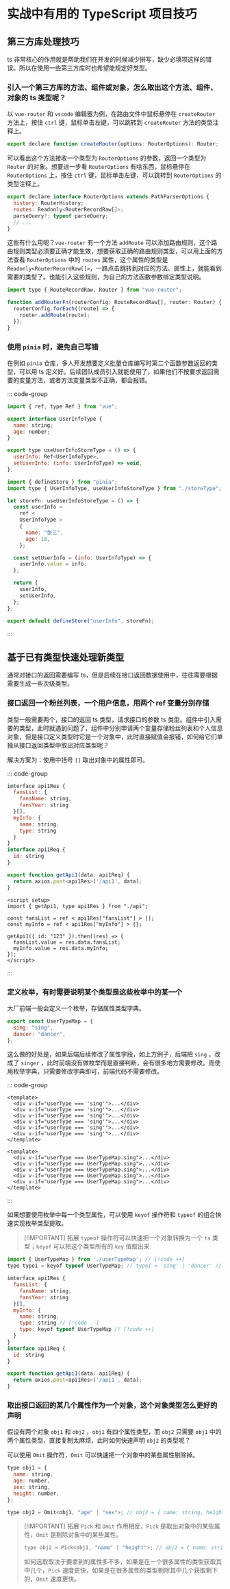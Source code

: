 # 实战中有用的 TypeScript 项目技巧

## 第三方库处理技巧

ts 非常核心的作用就是帮助我们在开发的时候减少拼写，缺少必填项这样的错误。所以在使用一些第三方库时也希望能规定好类型。

### **引入一个第三方库的方法、组件或对象，怎么取出这个方法、组件、对象的 ts 类型呢？**

以 `vue-router` 和 `vscode` 编辑器为例，在路由文件中鼠标悬停在 `createRouter` 方法上，按住 `ctrl` 键，鼠标单击左键，可以跳转到 `createRouter` 方法的类型注释上。

```js
export declare function createRouter(options: RouterOptions): Router;
```

可以看出这个方法接收一个类型为 `RouterOptions` 的参数，返回一个类型为 `Router` 的对象。想要进一步看 `RouterOptions` 有啥东西，鼠标悬停在 `RouterOptions` 上，按住 `ctrl` 键，鼠标单击左键，可以跳转到 `RouterOptions` 的类型注释上。

```js
export declare interface RouterOptions extends PathParserOptions {
  history: RouterHistory;
  routes: Readonly<RouterRecordRaw[]>;
  parseQuery?: typeof parseQuery;
  // ...
}
```

这些有什么用呢？`vue-router` 有一个方法 `addRoute` 可以添加路由规则，这个路由规则类型必须要正确才能生效，想要获取正确的路由规则类型，可以用上面的方法查看 `RouterOptions` 中的 `routes` 属性，这个属性的类型是 `Readonly<RouterRecordRaw[]>`，一路点击跳转到对应的方法、属性上，就能看到需要的类型了。也能引入这些规则，为自己的方法函数参数绑定类型说明。

```js
import type { RouteRecordRaw, Router } from "vue-router";

function addRouterFn(routerConfig: RouteRecordRaw[], router: Router) {
  routerConfig.forEach((route) => {
    router.addRoute(route);
  });
}
```

### **使用 `pinia` 时，避免自己写错**

在例如 `pinia` 仓库，多人开发想要定义批量仓库编写时第二个函数参数返回的类型，可以用 ts 定义好。后续团队成员引入就能使用了，如果他们不按要求返回需要的变量方法，或者方法变量类型不正确，都会报错。

::: code-group

```js [storeType.ts]
import { ref, type Ref } from "vue";

export interface UserInfoType {
  name: string;
  age: number;
}

export type useUserInfoStoreType = () => {
  userInfo: Ref<UserInfoType>,
  setUserInfo: (info: UserInfoType) => void,
};
```

```js [userInfo.ts]
import { defineStore } from "pinia";
import type { UserInfoType, useUserInfoStoreType } from "./storeType";

let storeFn: useUserInfoStoreType = () => {
  const userInfo =
    ref <
    UserInfoType >
    {
      name: "张三",
      age: 18,
    };

  const setUserInfo = (info: UserInfoType) => {
    userInfo.value = info;
  };

  return {
    userInfo,
    setUserInfo,
  };
};

export default defineStore("userInfo", storeFn);
```

:::

## 基于已有类型快速处理新类型

通常对接口的返回需要编写 ts，但是后续在接口返回数据使用中，往往需要根据需要生成一些次级类型。

### 接口返回一个粉丝列表，一个用户信息，用两个 ref 变量分别存储

类型一般需要两个，接口的返回 ts 类型，请求接口的参数 ts 类型。组件中引入需要的类型，此时就遇到问题了，组件中分别申请两个变量存储粉丝列表和个人信息对象，但是接口定义类型时它是一个对象中，此时直接赋值会报错，如何给它们单独从接口返回类型中取出对应类型呢？

解决方案为：使用中括号 `[]` 取出对象中的属性即可。

::: code-group

```js [api.ts]
imterface api1Res {
  fansList: {
    fansName: string,
    fansYear: string
  }[],
  myInfo: {
    name: string,
    type: string
  }
}
interface api1Req {
  id: string
}

export function getApi1(data: api1Req) {
  return axios.post<api1Res>('/api1', data);
}
```

```vue [App.vue]
<script setup>
import { getApi1, type api1Res } from "./api";

const fansList = ref < api1Res["fansList"] > [];
const myInfo = ref < api1Res["myInfo"] > {};

getApi1({ id: "123" }).then((res) => {
  fansList.value = res.data.fansList;
  myInfo.value = res.data.myInfo;
});
</script>
```

:::

### 定义枚举，有时需要说明某个类型是这些枚举中的某一个

大厂前端一般会定义一个枚举，存储属性类型字典。

```js
export const UserTypeMap = {
  sing: "sing",
  dancer: "dancer",
};
```

这么做的好处是，如果后端后续修改了属性字段，如上方例子，后端把 `sing` ，改成了 `singer` ，此时前端没有做枚举而是直接判断，会有很多地方需要修改。而使用枚举字典，只需要修改字典即可，前端代码不需要修改。

::: code-group

```vue [无字典.vue]
<template>
  <div v-if="userType === 'sing'">...</div>
  <div v-if="userType === 'sing'">...</div>
  <div v-if="userType === 'sing'">...</div>
  <div v-if="userType === 'sing'">...</div>
  <div v-if="userType === 'sing'">...</div>
  <div v-if="userType === 'sing'">...</div>
</template>
```

```vue [有字典.vue]
<template>
  <div v-if="userType === UserTypeMap.sing">...</div>
  <div v-if="userType === UserTypeMap.sing">...</div>
  <div v-if="userType === UserTypeMap.sing">...</div>
  <div v-if="userType === UserTypeMap.sing">...</div>
  <div v-if="userType === UserTypeMap.sing">...</div>
</template>
```

:::

如果想要使用枚举中每一个类型属性，可以使用 `keyof` 操作符和 `typeof` 的组合快速实现枚举类型提取。

> [!IMPORTANT] 拓展
> `typeof` 操作符可以快速把一个对象转换为一个 `ts` 类型；`keyof` 可以把这个类型所有的 `key` 值取出来

```js [api.ts]
import { UserTypeMap } from './userTypeMap'; // [!code ++]
type type1 = keyof typeof UserTypeMap; // type1 = 'sing' | 'dancer' // [!code ++]

imterface api1Res {
  fansList: {
    fansName: string,
    fansYear: string
  }[],
  myInfo: {
    name: string,
    type: string // [!code --]
    type: keyof typeof UserTypeMap // [!code ++]
  }
}
interface api1Req {
  id: string
}

export function getApi1(data: api1Req) {
  return axios.post<api1Res>('/api1', data);
}
```

### 取出接口返回的某几个属性作为一个对象，这个对象类型怎么更好的声明

假设有两个对象 `obj1` 和 `obj2` ，`obj1` 有四个属性类型，而 `obj2` 只需要 `obj1` 中的两个属性类型，直接复制太麻烦，此时如何快速声明 `obj2` 的类型呢？

可以使用 `Omit` 操作符，`Omit` 可以快速把一个对象中的某些属性剔除掉。

```js
type obj1 = {
  name: string,
  age: number,
  sex: string,
  height: number,
};

type obj2 = Omit<obj1, "age" | "sex">; // obj2 = { name: string, height: number }
```

> [!IMPORTANT] 拓展
> `Pick` 和 `Omit` 作用相反，`Pick` 是取出对象中的某些属性，`Omit` 是剔除对象中的某些属性。
>
> ```js
> type obj2 = Pick<obj1, "name" | "height">; // obj2 = { name: string, height: number }
> ```
>
> 如何选取取决于要拿到的属性多不多，如果是在一个很多属性的类型获取其中几个，`Pick` 速度更快，如果是在很多属性的类型剔除其中几个获取剩下的，`Omit` 速度更快。
